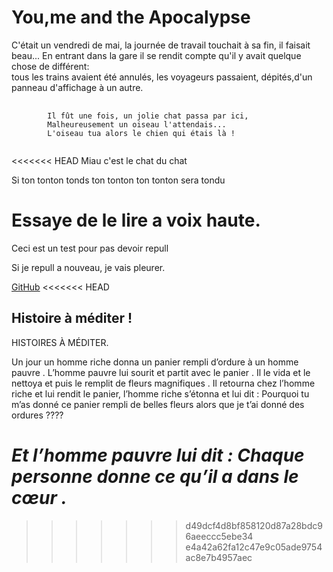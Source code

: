 # You,me and the Apocalypse

C'était un vendredi de mai, la journée de travail touchait à sa fin, il faisait beau...
En entrant dans la gare il se rendit compte qu'il y avait quelque chose de différent:  
tous les trains avaient été annulés, les voyageurs passaient, dépités,d'un panneau d'affichage à un autre.

<pre>
	<code>
		Il fût une fois, un jolie chat passa par ici,
		Malheureusement un oiseau l'attendais...
		L'oiseau tua alors le chien qui étais là !
	</code>
</pre>

<<<<<<< HEAD
Miau c'est le chat du chat

Si ton tonton tonds ton tonton ton tonton sera tondu

Essaye de le lire a voix haute.
=======








Ceci est un test pour pas devoir repull

Si je repull a nouveau, je vais pleurer.

[GitHub](http://github.com)
<<<<<<< HEAD


## Histoire à méditer !

HISTOIRES À MÉDITER.

Un jour un homme riche donna un panier rempli d’ordure à un homme pauvre 
. L’homme pauvre lui sourit et partit avec le panier . Il le vida et le 
nettoya et puis le remplit de fleurs magnifiques . Il retourna chez 
l’homme riche et lui rendit le panier, l’homme riche s’étonna et lui dit 
: Pourquoi tu m’as donné ce panier rempli de belles fleurs alors que je 
t’ai donné des ordures ???? 

*Et l’homme pauvre lui dit : Chaque personne donne ce qu’il a dans le 
cœur .*
=======
>>>>>>> d49dcf4d8bf858120d87a28bdc96aeeccc5ebe34
>>>>>>> e4a42a62fa12c47e9c05ade9754ac8e7b4957aec
